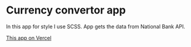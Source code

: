 # Currency convertor app

In this app for style I use SCSS. App gets the data from National Bank API.

[This app on Vercel](https://currency-convertor-hhsash.vercel.app/)
